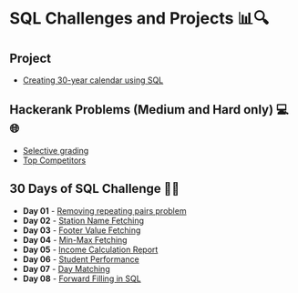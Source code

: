 # SQL Challenges and Projects 📊🔍

## Project
* [Creating 30-year calendar using SQL](https://github.com/Napster8/mysql/blob/Napster8/raghutapas12/calender/calender_table_creation.sql)

## Hackerank Problems (Medium and Hard only) 💻🌐
* [Selective grading](#)
* [Top Competitors](#)

## 30 Days of SQL Challenge 📅🔥

* **Day 01** - [Removing repeating pairs problem](https://github.com/Napster8/mysql/blob/Napster8/raghutapas12/day_01_challenge.sql)
* **Day 02** - [Station Name Fetching](https://github.com/Napster8/mysql/blob/Napster8/raghutapas12/day_02_challenge.sql)
* **Day 03** - [Footer Value Fetching](https://github.com/Napster8/mysql/blob/Napster8/raghutapas12/day_03_challenge.sql)
* **Day 04** - [Min-Max Fetching](https://github.com/Napster8/mysql/blob/Napster8/raghutapas12/day_04_challenge.sql)
* **Day 05** - [Income Calculation Report](https://github.com/Napster8/mysql/blob/Napster8/raghutapas12/day_05_challenge.sql)
* **Day 06** - [Student Performance](https://github.com/Napster8/mysql/blob/Napster8/raghutapas12/day_06_challenge.sql)
* **Day 07** - [Day Matching](https://github.com/Napster8/mysql/blob/Napster8/raghutapas12/day_07_challenge.sql)
* **Day 08** - [Forward Filling in SQL](https://github.com/Napster8/mysql/blob/Napster8/raghutapas12/day_08_challenge.sql)
